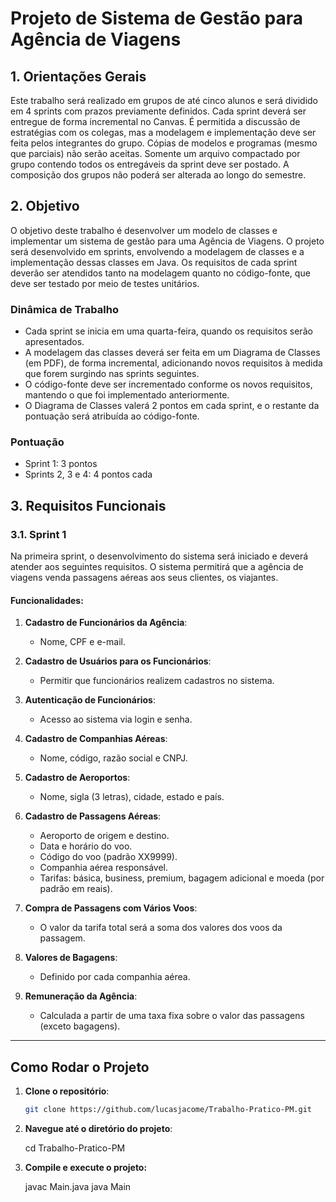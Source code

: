 # Projeto de Sistema de Gestão para Agência de Viagens

## 1. Orientações Gerais
Este trabalho será realizado em grupos de até cinco alunos e será dividido em 4 sprints com prazos previamente definidos. Cada sprint deverá ser entregue de forma incremental no Canvas. É permitida a discussão de estratégias com os colegas, mas a modelagem e implementação deve ser feita pelos integrantes do grupo. Cópias de modelos e programas (mesmo que parciais) não serão aceitas. Somente um arquivo compactado por grupo contendo todos os entregáveis da sprint deve ser postado. A composição dos grupos não poderá ser alterada ao longo do semestre.

## 2. Objetivo
O objetivo deste trabalho é desenvolver um modelo de classes e implementar um sistema de gestão para uma Agência de Viagens. O projeto será desenvolvido em sprints, envolvendo a modelagem de classes e a implementação dessas classes em Java. Os requisitos de cada sprint deverão ser atendidos tanto na modelagem quanto no código-fonte, que deve ser testado por meio de testes unitários.

### Dinâmica de Trabalho
- Cada sprint se inicia em uma quarta-feira, quando os requisitos serão apresentados.
- A modelagem das classes deverá ser feita em um Diagrama de Classes (em PDF), de forma incremental, adicionando novos requisitos à medida que forem surgindo nas sprints seguintes.
- O código-fonte deve ser incrementado conforme os novos requisitos, mantendo o que foi implementado anteriormente.
- O Diagrama de Classes valerá 2 pontos em cada sprint, e o restante da pontuação será atribuída ao código-fonte.

### Pontuação
- Sprint 1: 3 pontos
- Sprints 2, 3 e 4: 4 pontos cada

## 3. Requisitos Funcionais

### 3.1. Sprint 1
Na primeira sprint, o desenvolvimento do sistema será iniciado e deverá atender aos seguintes requisitos. O sistema permitirá que a agência de viagens venda passagens aéreas aos seus clientes, os viajantes.

#### Funcionalidades:
1. **Cadastro de Funcionários da Agência**:
    - Nome, CPF e e-mail.
   
2. **Cadastro de Usuários para os Funcionários**:
    - Permitir que funcionários realizem cadastros no sistema.
   
3. **Autenticação de Funcionários**:
    - Acesso ao sistema via login e senha.

4. **Cadastro de Companhias Aéreas**:
    - Nome, código, razão social e CNPJ.

5. **Cadastro de Aeroportos**:
    - Nome, sigla (3 letras), cidade, estado e país.

6. **Cadastro de Passagens Aéreas**:
    - Aeroporto de origem e destino.
    - Data e horário do voo.
    - Código do voo (padrão XX9999).
    - Companhia aérea responsável.
    - Tarifas: básica, business, premium, bagagem adicional e moeda (por padrão em reais).

7. **Compra de Passagens com Vários Voos**:
    - O valor da tarifa total será a soma dos valores dos voos da passagem.

8. **Valores de Bagagens**:
    - Definido por cada companhia aérea.

9. **Remuneração da Agência**:
    - Calculada a partir de uma taxa fixa sobre o valor das passagens (exceto bagagens).

---

## Como Rodar o Projeto

1. **Clone o repositório**:
   ```bash
   git clone https://github.com/lucasjacome/Trabalho-Pratico-PM.git

2. **Navegue até o diretório do projeto**:

    cd Trabalho-Pratico-PM

3. **Compile e execute o projeto:**

    javac Main.java
    java Main
